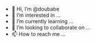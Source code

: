- 👋 Hi, I’m @doubabe
- 👀 I’m interested in ...
- 🌱 I’m currently learning ...
- 💞️ I’m looking to collaborate on ...
- 📫 How to reach me ...

<!---
doubabe/doubabe is a ✨ special ✨ repository because its `README.md` (this file) appears on your GitHub profile.
You can click the Preview link to take a look at your changes.
--->
